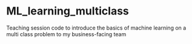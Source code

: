 # ML_learning_multiclass
Teaching session code to introduce the basics of machine learning on a multi class problem to my business-facing team
